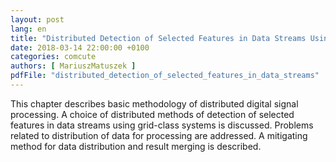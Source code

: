 ```yaml
---
layout: post
lang: en
title: "Distributed Detection of Selected Features in Data Streams Using Grid-class Systems"
date: 2018-03-14 22:00:00 +0100
categories: comcute
authors: [ MariuszMatuszek ]
pdfFile: "distributed_detection_of_selected_features_in_data_streams"
---
```


This chapter describes basic methodology of distributed digital signal processing. A choice of distributed methods of detection of selected features in data streams using grid-class systems is discussed. Problems related to distribution of data for processing are addressed. A mitigating method for data distribution and result merging is described.